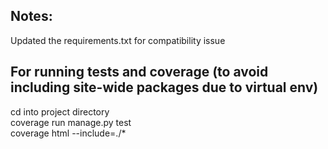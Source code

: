 ## Notes:
Updated the requirements.txt for compatibility issue

## For running tests and coverage (to avoid including site-wide packages due to virtual env)
cd into project directory  
coverage run manage.py test  
coverage html --include=./*  

